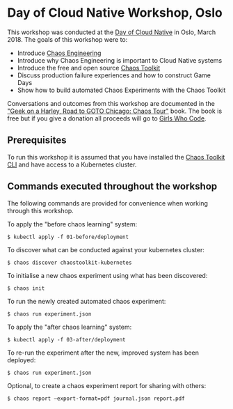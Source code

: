 
# Day of Cloud Native Workshop, Oslo

This workshop was conducted at the [Day of Cloud Native](https://www.code-conf.com/2018/dcn/) in Oslo, March 2018. The goals of this workshop were to:

* Introduce [Chaos Engineering](http://principlesofchaos.org/)
* Introduce why Chaos Engineering is important to Cloud Native systems
* Introduce the free and open source [Chaos Toolkit](http://chaostoolkit.org/)
* Discuss production failure experiences and how to construct Game Days
* Show how to build automated Chaos Experiments with the Chaos Toolkit

Conversations and outcomes from this workshop are documented in the ["Geek on a Harley, Road to GOTO Chicago: Chaos Tour"](https://leanpub.com/geekonaharleychaostour) book. The book is free but if you give a donation all proceeds will go to [Girls Who Code](https://girlswhocode.com/).

## Prerequisites

To run this workshop it is assumed that you have installed the [Chaos Toolkit CLI][chaos-toolkit] and have access to a Kubernetes cluster.

[chaos-toolkit]: https://github.com/chaostoolkit/chaostoolkit

## Commands executed throughout the workshop

The following commands are provided for convenience when working through this workshop.

To apply the "before chaos learning" system:

```
$ kubectl apply -f 01-before/deployment
```

To discover what can be conducted against your kubernetes cluster:

```
$ chaos discover chaostoolkit-kubernetes
```

To initialise a new chaos experiment using what has been discovered:

```
$ chaos init
```

To run the newly created automated chaos experiment:

```
$ chaos run experiment.json
```

To apply the "after chaos learning" system:

```
$ kubectl apply -f 03-after/deployment
```

To re-run the experiment after the new, improved system has been deployed:

```
$ chaos run experiment.json
```

Optional, to create a chaos experiment report for sharing with others:

```
$ chaos report —export-format=pdf journal.json report.pdf
```
